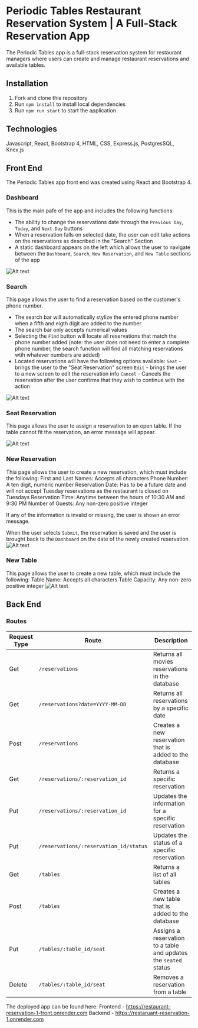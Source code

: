 # Periodic Tables Restaurant Reservation System | A Full-Stack Reservation App
The Periodic Tables app is a full-stack reservation system for restaurant managers where users can create and manage restaurant reservations and available tables.

## Installation
1. Fork and clone this repository
2. Run `npm install` to install local dependencies
3. Run `npm run start` to start the application


## Technologies
Javascript, React, Bootstrap 4, HTML, CSS, Express.js, PostgresSQL, Knex.js

## Front End
The Periodic Tables app front end was created using React and Bootstrap 4.

### Dashboard
This is the main pafe of the app and includes the following functions:
- The ability to change the reservations date through the `Previous Day`, `Today`, and `Next Day` buttons
- When a reservation falls on selected date, the user can edit take actions on the reservations as described in the "Search" Section
- A static dashboard appears on the left which allows the user to navigate between the `Dashboard`, `Search`, `New Reservation`, and `New Table` sections of the app

![Alt text](front-end/.screenshots/50E6B22D-FFF4-4C3C-A3A6-49D39CA063CC_1_105_c.jpeg)

### Search
This page allows the user to find a reservation based on the customer's phone number.
- The search bar will automatically stylize the entered phone number when a fifth and eigth digit are added to the number
- The search bar only accepts numerical values
- Selecting the `Find` button will locate all reservations that match the phone number added (note: the user does not need to enter a complete phone number, the search function will find all matching reservations wtih whatever numbers are added)
- Located reservations will have the following options available:
`Seat` - brings the user to the "Seat Reservation" screen
`Edit` - brings the user to a new screen to edit the reservation info
`Cancel` - Cancels the reservation after the user confirms that they wish to continue with the action

![Alt text](front-end/.screenshots/8BD74886-AB85-4610-9838-BEFEC62C5E4F_1_105_c.jpeg)

### Seat Reservation
This page allows the user to assign a reservation to an open table. If the table cannot fit the reservation, an error message will appear.

![Alt text](front-end/.screenshots/0D507D11-620B-4B23-8290-6CC551BD889B_1_105_c.jpeg)

### New Reservation
Thia page allows the user to create a new reservation, which must include the following:
First and Last Names: Accepts all characters
Phone Number: A ten digit, numeric number
Reservation Date: Has to be a future date and will not accept Tuesday reservations as the restaurant is closed on Tuesdays
Reservation Time: Anytime between the hours of 10:30 AM and 9:30 PM
Number of Guests: Any non-zero positive integer

If any of the information is invalid or missing, the user is shown an error message.

When the user selects `Submit`, the reservation is saved and the user is brought back to the `Dashboard` on the date of the newly created reservation
![Alt text](front-end/.screenshots/8038243C-CCBC-4BF7-9EE1-395E9DE81AD3_1_105_c.jpeg)

### New Table
This page allows the user to create a new table, which must include the following:
Table Name: Accepts all characters
Table Capacity: Any non-zero positive integer
![Alt text](front-end/.screenshots/DF1871F9-17B5-4043-AEEE-BFAFE39BD8AE_1_105_c.jpeg)

## Back End

### Routes 

| Request Type | Route | Description |
| -- | -- | -- |
| Get | `/reservations` | Returns all movies reservations in the database |
| Get | `/reservations?date=YYYY-MM-DD` | Returns all reservations by a specific date |
| Post | `/reservations` | Creates a new reservation that is added to the database |
| Get | `/reservations/:reservation_id` | Returns a specific reservation |
| Put | `/reservations/:reservation_id` | Updates the information for a specific reservation |
| Put | `/reservations/:reservation_id/status` | Updates the status of a specific reservation |
| Get | `/tables` | Returns a list of all tables |
| Post | `/tables` | Creates a new table that is added to the database |
| Put | `/tables/:table_id/seat` | Assigns a reservation to a table and updates the `seated` status |
| Delete | `/tables/:table_id/seat` | Removes a reservation from a table |


The deployed app can be found here: 
Frontend - https://restaurant-reservation-1-front.onrender.com
Backend - https://restaruant-reservation-1.onrender.com
